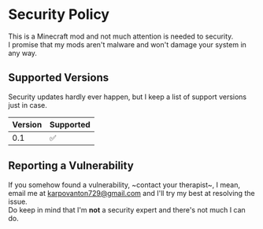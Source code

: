 # Security Policy

This is a Minecraft mod and not much attention is needed to security.  
I promise that my mods aren't malware and won't damage your system in any way.

## Supported Versions

Security updates hardly ever happen, but I keep a list of support versions just in case.

| Version | Supported          |
| ------- | ------------------ |
| 0.1     | :white_check_mark: |

## Reporting a Vulnerability

If you somehow found a vulnerability, ~contact your therapist~, I mean, email me at karpovanton729@gmail.com and I'll try my best at resolving the issue.  
Do keep in mind that I'm **not** a security expert and there's not much I can do.
